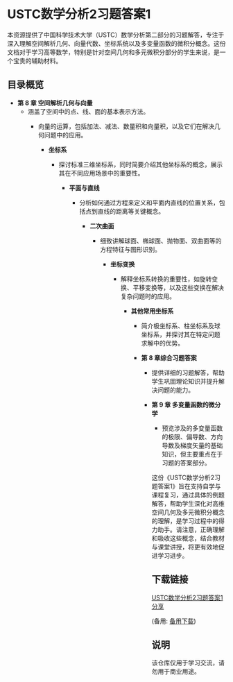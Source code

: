 # USTC数学分析2习题答案1

本资源提供了中国科学技术大学（USTC）数学分析第二部分的习题解答，专注于深入理解空间解析几何、向量代数、坐标系统以及多变量函数的微积分概念。这份文档对于学习高等数学，特别是针对空间几何和多元微积分部分的学生来说，是一个宝贵的辅助材料。

## 目录概览

- **第 8 章 空间解析几何与向量**
  - 涵盖了空间中的点、线、面的基本表示方法。
    - 向量的运算，包括加法、减法、数量积和向量积，以及它们在解决几何问题中的应用。

      - **坐标系**
        - 探讨标准三维坐标系，同时简要介绍其他坐标系的概念，展示其在不同应用场景中的重要性。

          - **平面与直线**
            - 分析如何通过方程来定义和平面内直线的位置关系，包括点到直线的距离等关键概念。

              - **二次曲面**
                - 细致讲解球面、椭球面、抛物面、双曲面等的方程特征与图形识别。

                  - **坐标变换**
                    - 解释坐标系转换的重要性，如旋转变换、平移变换等，以及这些变换在解决复杂问题时的应用。

                      - **其他常用坐标系**
                        - 简介极坐标系、柱坐标系及球坐标系，并探讨其在特定问题求解中的优势。

                        - **第 8 章综合习题答案**
                          - 提供详细的习题解答，帮助学生巩固理论知识并提升解决问题的能力。

                          - **第 9 章 多变量函数的微分学**
                            - 预览涉及的多变量函数的极限、偏导数、方向导数及梯度矢量的基础知识，但主要重点在于习题的答案部分。

                            这份《USTC数学分析2习题答案1》旨在支持自学与课程复习，通过具体的例题解答，帮助学生深化对高维空间几何及多元微积分概念的理解，是学习过程中的得力助手。请注意，正确理解和吸收这些概念，结合教材与课堂讲授，将更有效地促进学习进步。

                            ## 下载链接
                            [USTC数学分析2习题答案1分享](https://pan.quark.cn/s/ff3387ed1eca) 

                            (备用: [备用下载](https://pan.baidu.com/s/1q_HJLw2_Eq_ePyHT7y3eZw?pwd=1234))

                            ## 说明

                            该仓库仅用于学习交流，请勿用于商业用途。
